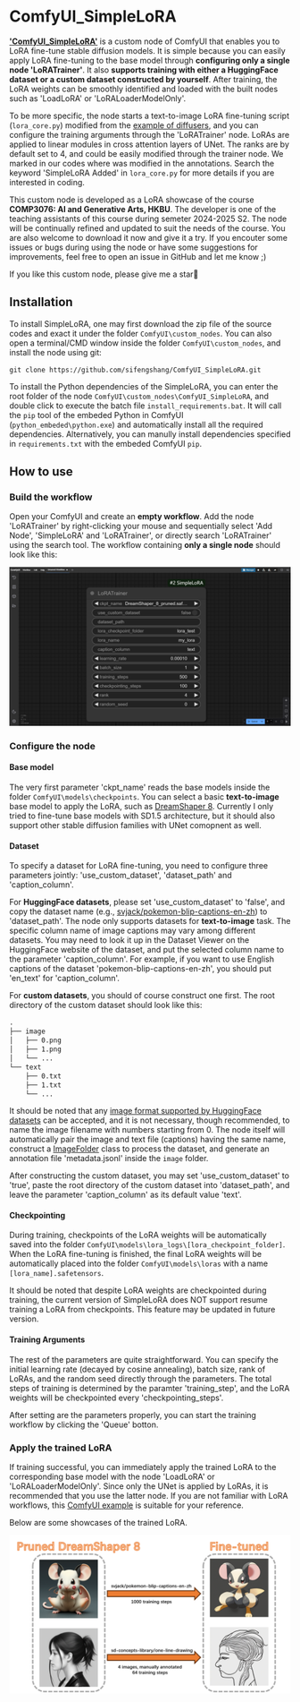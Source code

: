 # ComfyUI_SimpleLoRA

**<u>'ComfyUI_SimpleLoRA'</u>** is a custom node of ComfyUI that enables you to LoRA fine-tune stable diffusion models. It is simple because you can easily apply LoRA fine-tuning to the base model through **configuring only a single node 'LoRATrainer'**. It also **supports training with either a HuggingFace dataset or a custom dataset constructed by yourself**. After training, the LoRA weights can be smoothly identified and loaded with the built nodes such as 'LoadLoRA' or 'LoRALoaderModelOnly'.

To be more specific, the node starts a text-to-image LoRA fine-tuning script (`lora_core.py`) modified from the [example of diffusers](https://github.com/huggingface/diffusers/blob/main/examples/text_to_image/train_text_to_image_lora.py), and you can configure the training arguments through the 'LoRATrainer' node. LoRAs are applied to linear modules in cross attention layers of UNet. The ranks are by default set to 4, and could be easily modified through the trainer node. We marked in our codes where was modified in the annotations. Search the keyword 'SimpleLoRA Added' in `lora_core.py` for more details if you are interested in coding.

This custom node is developed as a LoRA showcase of the course **COMP3076: AI and Generative Arts, HKBU**. The developer is one of the teaching assistants of this course during semeter 2024-2025 S2. The node will be continually refined and updated to suit the needs of the course. You are also welcome to download it now and give it a try. If you encouter some issues or bugs during using the node or have some suggestions for improvements, feel free to open an issue in GitHub and let me know ;)

If you like this custom node, please give me a star🤗

## Installation

To install SimpleLoRA, one may first download the zip file of the source codes and exact it under the folder `ComfyUI\custom_nodes`. You can also open a terminal/CMD window inside the folder `ComfyUI\custom_nodes`, and install the node using git:

```shell
git clone https://github.com/sifengshang/ComfyUI_SimpleLoRA.git
```

To install the Python dependencies of the SimpleLoRA, you can enter the root folder of the node `ComfyUI\custom_nodes\ComfyUI_SimpleLoRA`, and double click to execute the batch file `install_requirements.bat`. It will call the `pip` tool of the embeded Python in ComfyUI (`python_embeded\python.exe`) and automatically install all the required dependencies. Alternatively, you can manully install dependencies specified in `requirements.txt` with the embeded ComfyUI `pip`.

## How to use

### Build the workflow

Open your ComfyUI and create an **empty workflow**. Add the node 'LoRATrainer' by right-clicking your mouse and sequentially select 'Add Node', 'SimpleLoRA' and 'LoRATrainer', or directly search 'LoRATrainer' using the search tool. The workflow containing **only a single node** should look like this:

![](.\figures\workflow.jpg)

### Configure the node

#### Base model

The very first parameter 'ckpt_name' reads the base models inside the folder `ComfyUI\models\checkpoints`. You can select a basic **text-to-image** base model to apply the LoRA, such as [DreamShaper 8](https://huggingface.co/Lykon/DreamShaper/tree/main). Currently I only tried to fine-tune base models with SD1.5 architecture, but it should also support other stable diffusion families with UNet comopnent as well.

#### Dataset

To specify a dataset for LoRA fine-tuning, you need to configure three parameters jointly: 'use_custom_dataset', 'dataset_path' and 'caption_column'.

For **HuggingFace datasets**, please set 'use_custom_dataset' to 'false', and copy the dataset name (e.g., [svjack/pokemon-blip-captions-en-zh](https://huggingface.co/datasets/svjack/pokemon-blip-captions-en-zh)) to 'dataset_path'. The node only supports datasets for **text-to-image** task. The specific column name of image captions may vary among different datasets. You may need to look it up in the Dataset Viewer on the HuggingFace website of the dataset, and put the selected column name to the parameter 'caption_column'. For example, if you want to use English captions of the dataset 'pokemon-blip-captions-en-zh', you should put 'en_text' for 'caption_column'.

For **custom datasets**, you should of course construct one first. The root directory of the custom dataset should look like this:

```
.
├── image
│   ├── 0.png
│   ├── 1.png
│   └── ...
└── text
    ├── 0.txt
    ├── 1.txt
    └── ...
```

It should be noted that any [image format supported by HuggingFace datasets](https://github.com/huggingface/datasets/blob/main/src/datasets/packaged_modules/imagefolder/imagefolder.py#L40) can be accepted, and it is not necessary, though recommended, to name the image filename with numbers starting from 0. The node itself will automatically pair the image and text file (captions) having the same name, construct a [ImageFolder](https://huggingface.co/docs/datasets/v2.4.0/en/image_load#imagefolder) class to process the dataset, and generate an annotation file 'metadata.jsonl' inside the `image` folder.

After constructing the custom dataset, you may set 'use_custom_dataset' to 'true', paste the root directory of the custom dataset into 'dataset_path', and leave the parameter 'caption_column' as its default value 'text'.

#### Checkpointing

During training, checkpoints of the LoRA weights will be automatically saved into the folder `ComfyUI\models\lora_logs\[lora_checkpoint_folder]`. When the LoRA fine-tuning is finished, the final LoRA weights will be automatically placed into the folder `ComfyUI\models\loras` with a name `[lora_name].safetensors`.

It should be noted that despite LoRA weights are checkpointed during training, the current version of SimpleLoRA does NOT support resume training a LoRA from checkpoints. This feature may be updated in future version.

#### Training Arguments

The rest of the parameters are quite straightforward. You can specify the initial learning rate (decayed by cosine annealing), batch size, rank of LoRAs, and the random seed directly through the parameters. The total steps of training is determined by the paramter 'training_step', and the LoRA weights will be checkpointed every 'checkpointing_steps'.

After setting are the parameters properly, you can start the training workflow by clicking the 'Queue' botton. 

### Apply the trained LoRA

If training successful, you can immediately apply the trained LoRA to the corresponding base model with the node 'LoadLoRA' or 'LoRALoaderModelOnly'. Since only the UNet is applied by LoRAs, it is recommended that you use the latter node. If you are not familiar with LoRA workflows, this [ComfyUI example](https://comfyanonymous.github.io/ComfyUI_examples/lora/) is suitable for your reference.

Below are some showcases of the trained LoRA.

![](.\figures\showcases.jpg)







